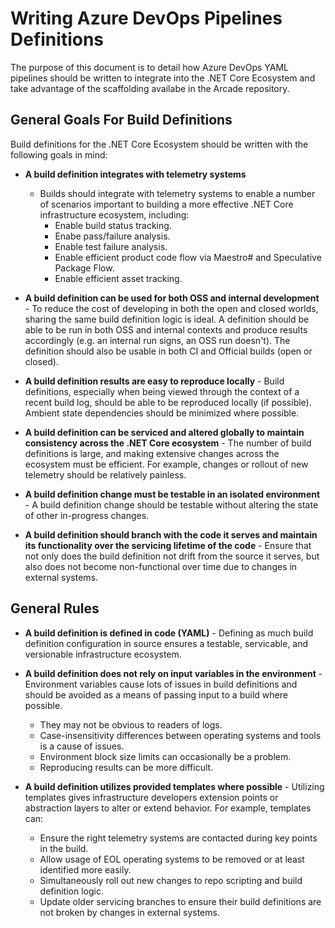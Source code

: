 # Writing Azure DevOps Pipelines Definitions

The purpose of this document is to detail how Azure DevOps YAML pipelines should be written to integrate into the .NET Core Ecosystem and take advantage of the scaffolding availabe in the Arcade repository.

## General Goals For Build Definitions

Build definitions for the .NET Core Ecosystem should be written with the following goals in mind:

- **A build definition integrates with telemetry systems**

  - Builds should integrate with telemetry systems to enable a number of scenarios important to building a more effective .NET Core infrastructure ecosystem, including:
    - Enable build status tracking.
    - Enabe pass/failure analysis.
    - Enable test failure analysis.
    - Enable efficient product code flow via Maestro# and Speculative Package Flow.
    - Enable efficient asset tracking.

- **A build definition can be used for both OSS and internal development** - To reduce the cost of developing in both the open and closed worlds, sharing the same build definition logic is ideal.  A definition should be able to be run in both OSS and internal contexts and produce results accordingly (e.g. an internal run signs, an OSS run doesn't).  The definition should also be usable in both CI and Official builds (open or closed).

- **A build definition results are easy to reproduce locally** - Build definitions, especially when being viewed through the context of a recent build log, should be able to be reproduced locally (if possible).  Ambient state dependencies should be minimized where possible.

- **A build definition can be serviced and altered globally to maintain consistency across the .NET Core ecosystem** - The number of build definitions is large, and making extensive changes across the ecosystem must be efficient.  For example, changes or rollout of new telemetry should be relatively painless.

- **A build definition change must be testable in an isolated environment** - A build definition change should be testable without altering the state of other in-progress changes.

- **A build definition should branch with the code it serves and maintain its functionality over the servicing lifetime of the code** - Ensure that not only does the build definition not drift from the source it serves, but also does not become non-functional over time due to changes in external systems.

## General Rules

- **A build definition is defined in code (YAML)** - Defining as much build definition configuration in source ensures a testable, servicable, and versionable infrastructure ecosystem.

- **A build definition does not rely on input variables in the environment** - Environment variables cause lots of issues in build definitions and should be avoided as a means of passing input to a build where possible.
  - They may not be obvious to readers of logs.
  - Case-insensitivity differences between operating systems and tools is a cause of issues.
  - Environment block size limits can occasionally be a problem.
  - Reproducing results can be more difficult.

- **A build definition utilizes provided templates where possible** - Utilizing templates gives infrastructure developers extension points or abstraction layers to alter or extend behavior.  For example, templates can:
  - Ensure the right telemetry systems are contacted during key points in the build.
  - Allow usage of EOL operating systems to be removed or at least identified more easily.
  - Simultaneously roll out new changes to repo scripting and build definition logic.
  - Update older servicing branches to ensure their build definitions are not broken by changes in external systems.